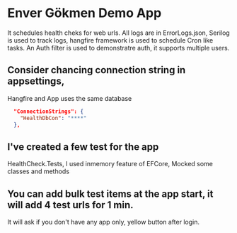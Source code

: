 ﻿# Enver Gökmen Demo App

It schedules health cheks for web urls. All logs are in ErrorLogs.json, Serilog is used to track logs, hangfire framework is used to schedule Cron like tasks.
An Auth filter is used to demonstratre auth, it supports multiple users. 
## Consider chancing connection string in appsettings, 
Hangfire and App uses the same database
```json
  "ConnectionStrings": {
    "HealthDbCon": "****"
  },
```

## I've created a few test for the app 
HealthCheck.Tests, I used inmemory feature of EFCore, Mocked some classes and methods


## You can add bulk test items at the app start, it will add 4 test urls for 1 min.
It will ask if you don't have any app only, yellow button after login.
